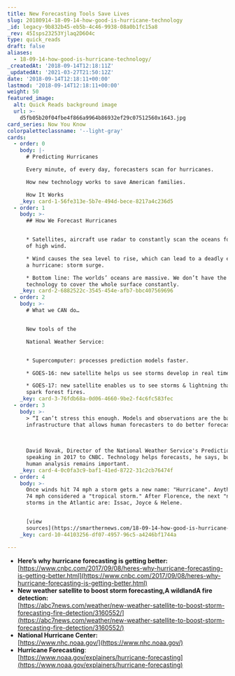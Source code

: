 ```yaml
---
title: New Forecasting Tools Save Lives
slug: 20180914-18-09-14-how-good-is-hurricane-technology
_id: legacy-9b832b45-eb5b-4c46-9938-08a0b1fc15a8
_rev: 45Isps23253Yjlaq2D6O4c
type: quick_reads
draft: false
aliases:
  - 18-09-14-how-good-is-hurricane-technology/
_createdAt: '2018-09-14T12:18:11Z'
_updatedAt: '2021-03-27T21:50:12Z'
date: '2018-09-14T12:18:11+00:00'
lastmod: '2018-09-14T12:18:11+00:00'
weight: 50
featured_image:
  alt: Quick Reads background image
  url: >-
    d5fb05b20f04fbe4f866a9964b86932ef29c07512560x1643.jpg
card_series: Now You Know
colorpaletteclassname: '--light-gray'
cards:
  - order: 0
    body: |-
      # Predicting Hurricanes

      Every minute, of every day, forecasters scan for hurricanes.

      How new technology works to save American families.

      How It Works
    _key: card-1-56fe313e-5b7e-494d-bece-8217a4c236d5
  - order: 1
    body: >-
      ## How We Forecast Hurricanes


      * Satellites, aircraft use radar to constantly scan the oceans for areas
      of high wind.

      * Wind causes the sea level to rise, which can lead to a deadly effect of
      a hurricane: storm surge.

      * Bottom line: The worlds’ oceans are massive. We don’t have the
      technology to cover the whole surface constantly.
    _key: card-2-6882522c-3545-454e-afb7-bbc407569696
  - order: 2
    body: >-
      # What we CAN do…


      New tools of the  

      National Weather Service:


      * Supercomputer: processes prediction models faster.

      * GOES-16: new satellite helps us see storms develop in real time.

      * GOES-17: new satellite enables us to see storms & lightning that can
      spark forest fires.
    _key: card-3-76fdb68a-0d06-4660-9be2-f4c6fc583fec
  - order: 3
    body: >-
      > “I can’t stress this enough. Models and observations are the base
      infrastructure that allows human forecasters to do better forecasts.”  
        
        
        
      David Novak, Director of the National Weather Service's Prediction Center,
      speaking in 2017 to CNBC. Technology helps forecasts, he says, but the
      human analysis remains important.
    _key: card-4-0c0fa3c9-baf1-41ed-8722-31c2cb76474f
  - order: 4
    body: >-
      Once winds hit 74 mph a storm gets a new name: "Hurricane". Anything below
      74 mph considered a "tropical storm." After Florence, the next "named"
      storms in the Atlantic are: Issac, Joyce & Helene.


      [view
      sources](https://smarthernews.com/18-09-14-how-good-is-hurricane-technology/)
    _key: card-10-44103256-df07-4957-96c5-a4246bf1744a

---
```

* **Here’s why hurricane forecasting is getting better:**  
[https://www.cnbc.com/2017/09/08/heres-why-hurricane-forecasting-is-getting-better.html](https://www.cnbc.com/2017/09/08/heres-why-hurricane-forecasting-is-getting-better.html)
* **New weather satellite to boost storm forecasting,A wildlandA fire detection:**  
[https://abc7news.com/weather/new-weather-satellite-to-boost-storm-forecasting-fire-detection/3160552/](https://abc7news.com/weather/new-weather-satellite-to-boost-storm-forecasting-fire-detection/3160552/)
* **National Hurricane Center:**  
[https://www.nhc.noaa.gov/](https://www.nhc.noaa.gov/)
* **Hurricane Forecasting**:  
[https://www.noaa.gov/explainers/hurricane-forecasting](https://www.noaa.gov/explainers/hurricane-forecasting)